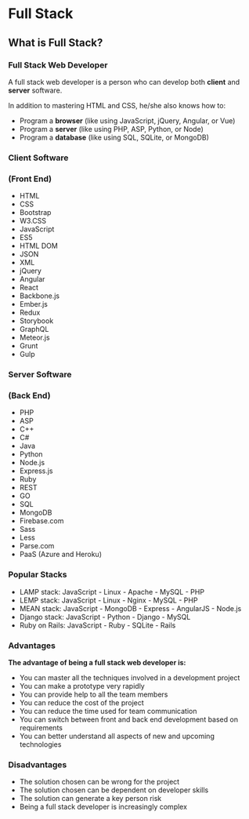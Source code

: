 # Full Stack

## What is Full Stack?

### Full Stack Web Developer
A full stack web developer is a person who can develop both **client** and **server** software.

In addition to mastering HTML and CSS, he/she also knows how to:

- Program a **browser** (like using JavaScript, jQuery, Angular, or Vue)
- Program a **server** (like using PHP, ASP, Python, or Node)
- Program a **database** (like using SQL, SQLite, or MongoDB)

### Client Software
### (Front End)
- HTML
- CSS
- Bootstrap
- W3.CSS
- JavaScript
- ES5
- HTML DOM
- JSON
- XML
- jQuery
- Angular
- React
- Backbone.js
- Ember.js
- Redux
- Storybook
- GraphQL
- Meteor.js
- Grunt
- Gulp

### Server Software
### (Back End)
- PHP
- ASP
- C++
- C#
- Java
- Python
- Node.js
- Express.js
- Ruby
- REST
- GO
- SQL
- MongoDB
- Firebase.com
- Sass
- Less
- Parse.com
- PaaS (Azure and Heroku)

### Popular Stacks
- LAMP stack: JavaScript - Linux - Apache - MySQL - PHP
- LEMP stack: JavaScript - Linux - Nginx - MySQL - PHP
- MEAN stack: JavaScript - MongoDB - Express - AngularJS - Node.js
- Django stack: JavaScript - Python - Django - MySQL
- Ruby on Rails: JavaScript - Ruby - SQLite - Rails

### Advantages
**The advantage of being a full stack web developer is:**
- You can master all the techniques involved in a development project
- You can make a prototype very rapidly
- You can provide help to all the team members
- You can reduce the cost of the project
- You can reduce the time used for team communication
- You can switch between front and back end development based on requirements
- You can better understand all aspects of new and upcoming technologies

### Disadvantages
- The solution chosen can be wrong for the project
- The solution chosen can be dependent on developer skills
- The solution can generate a key person risk
- Being a full stack developer is increasingly complex
